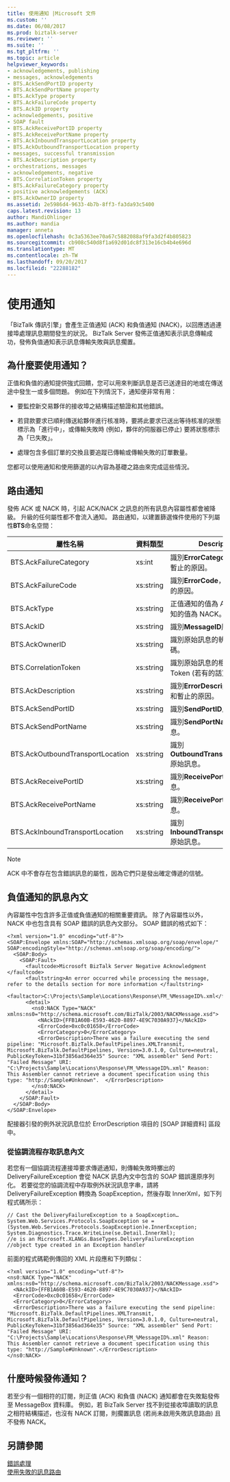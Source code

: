 ```yaml
---
title: 使用通知 |Microsoft 文件
ms.custom: ''
ms.date: 06/08/2017
ms.prod: biztalk-server
ms.reviewer: ''
ms.suite: ''
ms.tgt_pltfrm: ''
ms.topic: article
helpviewer_keywords:
- acknowledgements, publishing
- messages, acknowledgements
- BTS.AckSendPortID property
- BTS.AckSendPortName property
- BTS.AckType property
- BTS.AckFailureCode property
- BTS.AckID property
- acknowledgements, positive
- SOAP fault
- BTS.AckReceivePortID property
- BTS.AckReceivePortName property
- BTS.AckInboundTransportLocation property
- BTS.AckOutboundTransportLocation property
- messages, successful transmission
- BTS.AckDescription property
- orchestrations, messages
- acknowledgements, negative
- BTS.CorrelationToken property
- BTS.AckFailureCategory property
- positive acknowledgements (ACK)
- BTS.AckOwnerID property
ms.assetid: 2e5986d4-9633-4b7b-8ff3-fa3da93c5400
caps.latest.revision: 13
author: MandiOhlinger
ms.author: mandia
manager: anneta
ms.openlocfilehash: 0c3a5363ee70a67c5882088af9fa3d2f4b805823
ms.sourcegitcommit: cb908c540d8f1a692d01dc8f313e16cb4b4e696d
ms.translationtype: MT
ms.contentlocale: zh-TW
ms.lasthandoff: 09/20/2017
ms.locfileid: "22288182"
---
```

# <a name="using-acknowledgments"></a>使用通知
「BizTalk 傳訊引擎」會產生正值通知 (ACK) 和負值通知 (NACK)，以回應透過連接埠處理訊息期間發生的狀況。 BizTalk Server 發佈正值通知表示訊息傳輸成功，發佈負值通知表示訊息傳輸失敗與訊息擱置。  
  
## <a name="why-use-acknowledgments"></a>為什麼要使用通知？  
 正值和負值的通知提供強式回饋，您可以用來判斷訊息是否已送達目的地或在傳送途中發生一或多個問題。 例如在下列情況下，通知便非常有用：  
  
-   要監控新交易夥伴的接收埠之結構描述驗證和其他錯誤。  
  
-   若貸款要求已順利傳送給夥伴進行核准時，要將此要求已送出等待核准的狀態標示為「進行中」，或傳輸失敗時 (例如，夥伴的伺服器已停止) 要將狀態標示為「已失敗」。  
  
-   處理包含多個訂單的交換且要追蹤已傳輸或傳輸失敗的訂單數量。  
  
 您都可以使用通知和使用篩選的以內容為基礎之路由來完成這些情況。  
  
## <a name="routing-acknowledgments"></a>路由通知  
 發佈 ACK 或 NACK 時，引起 ACK/NACK 之訊息的所有訊息內容屬性都會被降級。 升級的任何屬性都不會流入通知。 路由通知，以建置篩選條件使用的下列屬性**BTS**命名空間：  
  
|屬性名稱|資料類型|Description|  
|-------------------|---------------|-----------------|  
|BTS.AckFailureCategory|xs:int|識別**ErrorCategory**，可讓和暫止的原因。|  
|BTS.AckFailureCode|xs:string|識別**ErrorCode**，可讓和暫止的原因。|  
|BTS.AckType|xs:string|正值通知的值為 ACK，負值通知的值為 NACK。|  
|BTS.AckID|xs:string|識別**MessageID**原始訊息。|  
|BTS.AckOwnerID|xs:string|識別原始訊息的執行個體識別碼。|  
|BTS.CorrelationToken|xs:string|識別原始訊息的相互關聯 Token (若有的話)。|  
|BTS.AckDescription|xs:string|識別**ErrorDescription**，可讓和暫止的原因。|  
|BTS.AckSendPortID|xs:string|識別**SendPortID**原始訊息。|  
|BTS.AckSendPortName|xs:string|識別**SendPortName**原始訊息。|  
|BTS.AckOutboundTransportLocation|xs:string|識別**OutboundTransportLocation**原始訊息。|  
|BTS.AckReceivePortID|xs:string|識別**ReceivePortID**原始訊息。|  
|BTS.AckReceivePortName|xs:string|識別**ReceivePortName**原始訊息。|  
|BTS.AckInboundTransportLocation|xs:string|識別**InboundTransportLocation**原始訊息。|  
  
> [!NOTE]
>  ACK 中不會存在包含錯誤訊息的屬性，因為它們只是發出確定傳遞的信號。  
  
## <a name="negative-acknowledgment-message-body"></a>負值通知的訊息內文  
 內容屬性中包含許多正值或負值通知的相關重要資訊。 除了內容屬性以外，NACK 中也包含具有 SOAP 錯誤的訊息內文部分。 SOAP 錯誤的格式如下：  
  
```  
<?xml version="1.0" encoding="utf-8"?>  
<SOAP:Envelope xmlns:SOAP="http://schemas.xmlsoap.org/soap/envelope/" SOAP:encodingStyle="http://schemas.xmlsoap.org/soap/encoding/">  
  <SOAP:Body>  
    <SOAP:Fault>  
      <faultcode>Microsoft BizTalk Server Negative Acknowledgment </faultcode>  
      <faultstring>An error occurred while processing the message, refer to the details section for more information </faultstring>  
      <faultactor>C:\Projects\Sample\Locations\Response\FM_%MessageID%.xml</faultactor>  
      <detail>  
        <ns0:NACK Type="NACK" xmlns:ns0="http://schema.microsoft.com/BizTalk/2003/NACKMessage.xsd">  
          <NAckID>{FFB1A60B-E593-4620-8897-4E9C7030A937}</NAckID>  
          <ErrorCode>0xc0c01658</ErrorCode>  
          <ErrorCategory>0</ErrorCategory>  
          <ErrorDescription>There was a failure executing the send pipeline: "Microsoft.BizTalk.DefaultPipelines.XMLTransmit, Microsoft.BizTalk.DefaultPipelines, Version=3.0.1.0, Culture=neutral, PublicKeyToken=31bf3856ad364e35" Source: "XML assembler" Send Port: "Failed Message" URI: "C:\Projects\Sample\Locations\Response\FM_%MessageID%.xml" Reason: This Assembler cannot retrieve a document specification using this type: "http://Sample#Unknown".  </ErrorDescription>  
        </ns0:NACK>  
      </detail>  
    </SOAP:Fault>  
  </SOAP:Body>  
</SOAP:Envelope>  
```  
  
 配接器引發的例外狀況訊息位於 ErrorDescription 項目的 [SOAP 詳細資料] 區段中。  
  
### <a name="accessing-the-message-body-from-an-orchestration"></a>從協調流程存取訊息內文  
 若您有一個協調流程連接埠要求傳遞通知，則傳輸失敗時擲出的 DeliveryFailureException 會從 NACK 訊息內文中包含的 SOAP 錯誤還原序列化。 若要從您的協調流程中存取例外狀況訊息字串，請將 DeliveryFailureException 轉換為 SoapException，然後存取 InnerXml，如下列程式碼所示：  
  
```  
// Cast the DeliveryFailureException to a SoapException…  
System.Web.Services.Protocols.SoapException se = (System.Web.Services.Protocols.SoapException)e.InnerException;  
System.Diagnostics.Trace.WriteLine(se.Detail.InnerXml);  
//e is an Microsoft.XLANGs.BaseTypes.DeliveryFailureException  
//object type created in an Exception handler  
```  
  
 前面的程式碼範例傳回的 XML 片段應和下列類似：  
  
```  
<?xml version="1.0" encoding="utf-8"?>  
<ns0:NACK Type="NACK" xmlns:ns0="http://schema.microsoft.com/BizTalk/2003/NACKMessage.xsd">  
  <NAckID>{FFB1A60B-E593-4620-8897-4E9C7030A937}</NAckID>  
  <ErrorCode>0xc0c01658</ErrorCode>  
  <ErrorCategory>0</ErrorCategory>  
  <ErrorDescription>There was a failure executing the send pipeline: "Microsoft.BizTalk.DefaultPipelines.XMLTransmit, Microsoft.BizTalk.DefaultPipelines, Version=3.0.1.0, Culture=neutral, PublicKeyToken=31bf3856ad364e35" Source: "XML assembler" Send Port: "Failed Message" URI: "C:\Projects\Sample\Locations\Response\FM_%MessageID%.xml" Reason: This Assembler cannot retrieve a document specification using this type: "http://Sample#Unknown".</ErrorDescription>  
</ns0:NACK>  
```  
  
## <a name="when-is-an-acknowledgment-published"></a>什麼時候發佈通知？  
 若至少有一個相符的訂閱，則正值 (ACK) 和負值 (NACK) 通知都會在失敗點發佈至 MessageBox 資料庫。 例如，若 BizTalk Server 找不到從接收埠讀取的訊息之相符結構描述，也沒有 NACK 訂閱，則擱置訊息 (若尚未啟用失敗訊息路由) 且不發佈 NACK。  
  
## <a name="see-also"></a>另請參閱  
 [錯誤處理](../core/error-handling.md)   
 [使用失敗的訊息路由](../core/using-failed-message-routing.md)